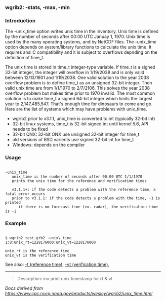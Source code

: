
### wgrib2: -stats, -max, -min



### Introduction



The -unix\_time option writes unix time in the inventory.
Unix time is defined by the number of seconds after 00:00 UTC Januay 1, 1970.
Unix time is used by the many operating systems, and by NetCDF files.
The -unix\_time option depends on system/library functions
to calculate the unix time. It requires ansi C compatibility and it is 
subject to overflows depnding on the definition of time\_t.

The unix time is stored in time\_t integer-type variable.
If time\_t is a signed 32-bit integer, the integer will overflow in 1/19/2038
and is only valid between 12/13/1901 and 1/19/2038.
One valid solution to the year 2038 overflow problem is to define time\_t as an unsigned 32-bit integer. 
Then valid unix time are from 1/1/1970 to 2/7/2106. This solves the year 2038 overflow problem
but makes time prior to 1970 invalid.
The most common solution 
is to make time\_t a signed 64-bit integer which limits the largest year to 2,147,485,547. 
That's enough time for dinosaurs to come and go. Here are the list
of systems which may have problems with unix\_time.

* wgrib2 prior to v3.1.1, unix\_time is converted to int (typically 32-bit int)
* 32-bit linux systems, time\_t is 32-bit signed int until kernel 5.6, API needs to be fixed
* 32-bit QNX: 32-bit ONX use unsigned 32-bit integer for time\_t
* old versions of BSD varients use signed 32-bit int for time\_t
* Windows: depends on the compiler


### Usage




```

-unix_time
   unix_time is the number of seconds after 00:00 UTC 1/1/1970
   prints the unix time for the reference and verification times

   v3.1.1+: if the code detects a problem with the reference time, a fatal error occurs
   prior to v3.1.1: if the code detects a problem with the time, -1 is printed
      if there is no forecast time (ex. radar), the verification time is -1

```

### Example




```

$ wgrib2 test.grb2 -unix\_time
1:0:unix_rt=1228176000:unix_vt=1228176000

unix_rt is the reference time
unix_vt is the verification time

```


See also:
[-t (reference time)](./t.html),
[-vt (verification time)](./vt.html),












----

>Description: inv          print unix timestamp for rt & vt

_Docs derived from <https://www.cpc.ncep.noaa.gov/products/wesley/wgrib2/unix_time.html>_